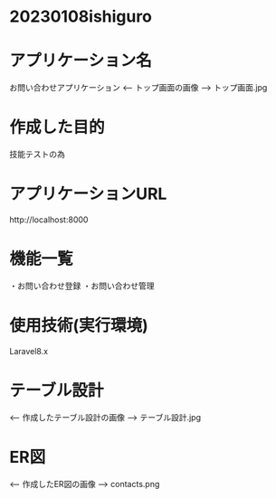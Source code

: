 # 20230108ishiguro
# アプリケーション名
  お問い合わせアプリケーション
  <-- トップ画面の画像 -->
  トップ画面.jpg
 
# 作成した目的
  技能テストの為
  
# アプリケーションURL
  http://localhost:8000
 
# 機能一覧
  ・お問い合わせ登録
  ・お問い合わせ管理
  
# 使用技術(実行環境)
  Laravel8.x
  
# テーブル設計
  <-- 作成したテーブル設計の画像 -->
  テーブル設計.jpg
  
# ER図
  <-- 作成したER図の画像 -->
  contacts.png

